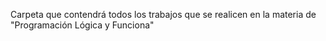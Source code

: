 Carpeta que contendrá todos los trabajos que se realicen en la materia de "Programación Lógica y Funciona"